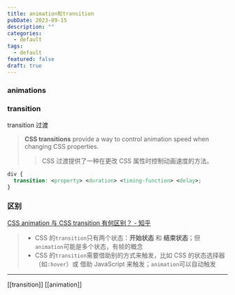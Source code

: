 ```yaml
---
title: animation和transition
pubDate: 2023-09-15
description: ""
categories:
  - default
tags:
  - default
featured: false
draft: true
---
```

### animations

### transition

transition 过渡

> **CSS transitions** provide a way to control animation speed when changing CSS properties.
>
> > CSS 过渡提供了一种在更改 CSS 属性时控制动画速度的方法。

```css
div {
  transition: <property> <duration> <timing-function> <delay>;
}
```

### 区别

[CSS animation 与 CSS transition 有何区别？ - 知乎](https://www.zhihu.com/question/19749045)

> - CSS 的`transition`只有两个状态：**开始状态** 和 **结束状态**；但`animation`可能是多个状态，有帧的概念
> - CSS 的`transition`需要借助别的方式来触发，比如 CSS 的状态选择器（如`:hover`）或 借助 JavaScript 来触发；`animation`可以自动触发

---

[[transition]]
[[animation]]
